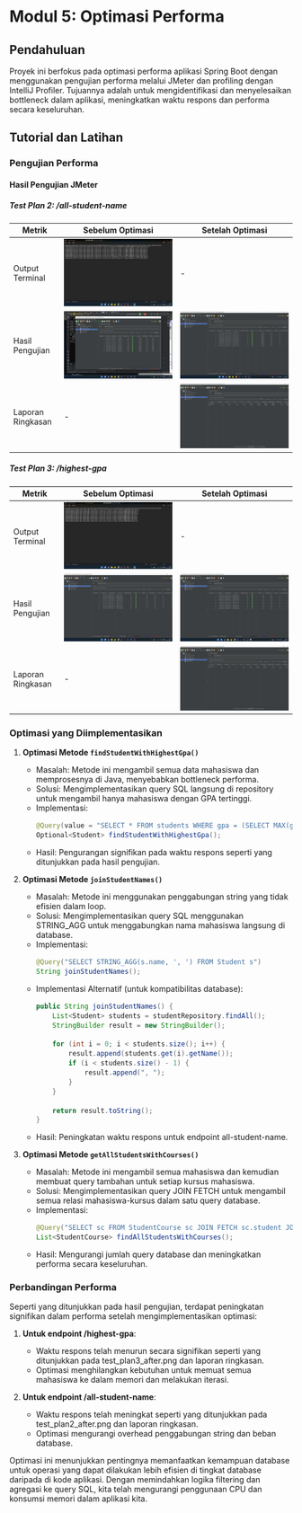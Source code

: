 # Modul 5: Optimasi Performa

## Pendahuluan

Proyek ini berfokus pada optimasi performa aplikasi Spring Boot dengan menggunakan pengujian performa melalui JMeter dan profiling dengan IntelliJ Profiler. Tujuannya adalah untuk mengidentifikasi dan menyelesaikan bottleneck dalam aplikasi, meningkatkan waktu respons dan performa secara keseluruhan.

## Tutorial dan Latihan

### Pengujian Performa

#### Hasil Pengujian JMeter

##### Test Plan 2: /all-student-name

| Metrik | Sebelum Optimasi | Setelah Optimasi |
| ------ | ---------------- | ---------------- |
| Output Terminal | ![Output terminal untuk test plan 2](gambar2/terminal%20testplan2.png) | - |
| Hasil Pengujian | ![Test plan 2 sebelum optimasi](gambar2/test_plan2_before.png) | ![Test plan 2 setelah optimasi](gambar2/test_plan2_after.png) |
| Laporan Ringkasan | - | ![Laporan ringkasan untuk test plan 2](gambar2/summary%20report%20testplan2.png) |

##### Test Plan 3: /highest-gpa

| Metrik | Sebelum Optimasi | Setelah Optimasi |
| ------ | ---------------- | ---------------- |
| Output Terminal | ![Output terminal untuk test plan 3](gambar2/terminal%20testplan3.png) | - |
| Hasil Pengujian | ![Test plan 3 sebelum optimasi](gambar2/test_plan3_before.png) | ![Test plan 3 setelah optimasi](gambar2/test_plan3_after.png) |
| Laporan Ringkasan | - | ![Laporan ringkasan untuk test plan 3](gambar2/summary%20report%20testplan3.png) |

### Optimasi yang Diimplementasikan

1. **Optimasi Metode `findStudentWithHighestGpa()`**
   - Masalah: Metode ini mengambil semua data mahasiswa dan memprosesnya di Java, menyebabkan bottleneck performa.
   - Solusi: Mengimplementasikan query SQL langsung di repository untuk mengambil hanya mahasiswa dengan GPA tertinggi.
   - Implementasi:
     ```java
     @Query(value = "SELECT * FROM students WHERE gpa = (SELECT MAX(gpa) FROM students) LIMIT 1", nativeQuery = true)
     Optional<Student> findStudentWithHighestGpa();
     ```
   - Hasil: Pengurangan signifikan pada waktu respons seperti yang ditunjukkan pada hasil pengujian.

2. **Optimasi Metode `joinStudentNames()`**
   - Masalah: Metode ini menggunakan penggabungan string yang tidak efisien dalam loop.
   - Solusi: Mengimplementasikan query SQL menggunakan STRING_AGG untuk menggabungkan nama mahasiswa langsung di database.
   - Implementasi:
     ```java
     @Query("SELECT STRING_AGG(s.name, ', ') FROM Student s")
     String joinStudentNames();
     ```
   - Implementasi Alternatif (untuk kompatibilitas database):
     ```java
     public String joinStudentNames() {
         List<Student> students = studentRepository.findAll();
         StringBuilder result = new StringBuilder();
         
         for (int i = 0; i < students.size(); i++) {
             result.append(students.get(i).getName());
             if (i < students.size() - 1) {
                 result.append(", ");
             }
         }
         
         return result.toString();
     }
     ```
   - Hasil: Peningkatan waktu respons untuk endpoint all-student-name.

3. **Optimasi Metode `getAllStudentsWithCourses()`**
   - Masalah: Metode ini mengambil semua mahasiswa dan kemudian membuat query tambahan untuk setiap kursus mahasiswa.
   - Solusi: Mengimplementasikan query JOIN FETCH untuk mengambil semua relasi mahasiswa-kursus dalam satu query database.
   - Implementasi:
     ```java
     @Query("SELECT sc FROM StudentCourse sc JOIN FETCH sc.student JOIN FETCH sc.course")
     List<StudentCourse> findAllStudentsWithCourses();
     ```
   - Hasil: Mengurangi jumlah query database dan meningkatkan performa secara keseluruhan.

### Perbandingan Performa

Seperti yang ditunjukkan pada hasil pengujian, terdapat peningkatan signifikan dalam performa setelah mengimplementasikan optimasi:

1. **Untuk endpoint /highest-gpa**:
   - Waktu respons telah menurun secara signifikan seperti yang ditunjukkan pada test_plan3_after.png dan laporan ringkasan.
   - Optimasi menghilangkan kebutuhan untuk memuat semua mahasiswa ke dalam memori dan melakukan iterasi.

2. **Untuk endpoint /all-student-name**:
   - Waktu respons telah meningkat seperti yang ditunjukkan pada test_plan2_after.png dan laporan ringkasan.
   - Optimasi mengurangi overhead penggabungan string dan beban database.

Optimasi ini menunjukkan pentingnya memanfaatkan kemampuan database untuk operasi yang dapat dilakukan lebih efisien di tingkat database daripada di kode aplikasi. Dengan memindahkan logika filtering dan agregasi ke query SQL, kita telah mengurangi penggunaan CPU dan konsumsi memori dalam aplikasi kita. 